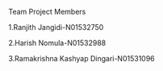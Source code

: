 Team Project Members

1.Ranjith Jangidi-N01532750

2.Harish Nomula-N01532988

3.Ramakrishna Kashyap Dingari-N01531096